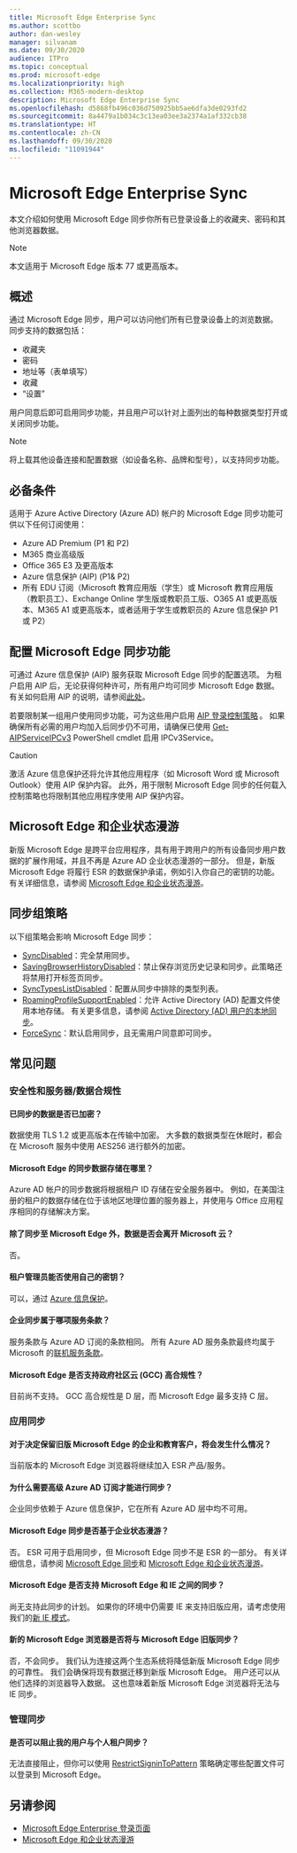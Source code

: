 ```yaml
---
title: Microsoft Edge Enterprise Sync
ms.author: scottbo
author: dan-wesley
manager: silvanam
ms.date: 09/30/2020
audience: ITPro
ms.topic: conceptual
ms.prod: microsoft-edge
ms.localizationpriority: high
ms.collection: M365-modern-desktop
description: Microsoft Edge Enterprise Sync
ms.openlocfilehash: d5868fb496c036d750925bb5ae6dfa3de0293fd2
ms.sourcegitcommit: 8a4479a1b034c3c13ea03ee3a2374a1af332cb38
ms.translationtype: HT
ms.contentlocale: zh-CN
ms.lasthandoff: 09/30/2020
ms.locfileid: "11091944"
---
```

# Microsoft Edge Enterprise Sync

本文介绍如何使用 Microsoft Edge 同步你所有已登录设备上的收藏夹、密码和其他浏览器数据。

> [!NOTE]
> 本文适用于 Microsoft Edge 版本 77 或更高版本。

## 概述

通过 Microsoft Edge 同步，用户可以访问他们所有已登录设备上的浏览数据。 同步支持的数据包括：

- 收藏夹
- 密码
- 地址等（表单填写）
- 收藏
- “设置”

用户同意后即可启用同步功能，并且用户可以针对上面列出的每种数据类型打开或关闭同步功能。

> [!NOTE]
> 将上载其他设备连接和配置数据（如设备名称、品牌和型号），以支持同步功能。

## 必备条件

适用于 Azure Active Directory (Azure AD) 帐户的 Microsoft Edge 同步功能可供以下任何订阅使用：

- Azure AD Premium (P1 和 P2)
- M365 商业高级版
- Office 365 E3 及更高版本
- Azure 信息保护 (AIP) (P1& P2)
- 所有 EDU 订阅（Microsoft 教育应用版（学生）或 Microsoft 教育应用版（教职员工）、Exchange Online 学生版或教职员工版、O365 A1 或更高版本、M365 A1 或更高版本，或者适用于学生或教职员的 Azure 信息保护 P1 或 P2）

## 配置 Microsoft Edge 同步功能

可通过 Azure 信息保护 (AIP) 服务获取 Microsoft Edge 同步的配置选项。 为租户启用 AIP 后，无论获得何种许可，所有用户均可同步 Microsoft Edge 数据。 有关如何启用 AIP 的说明，请参阅[此处](https://docs.microsoft.com/azure/information-protection/activate-office365)。

若要限制某一组用户使用同步功能，可为这些用户启用 [AIP 登录控制策略](https://docs.microsoft.com/powershell/module/aipservice/set-aipserviceonboardingcontrolpolicy?view=azureipps) 。 如果确保所有必需的用户均加入后同步仍不可用，请确保已使用 [Get-AIPServiceIPCv3](https://docs.microsoft.com/powershell/module/aipservice/get-aipserviceipcv3?view=azureipps) PowerShell cmdlet 启用 IPCv3Service。

> [!CAUTION]
> 激活 Azure 信息保护还将允许其他应用程序（如 Microsoft Word 或 Microsoft Outlook）使用 AIP 保护内容。 此外，用于限制 Microsoft Edge 同步的任何载入控制策略也将限制其他应用程序使用 AIP 保护内容。

## Microsoft Edge 和企业状态漫游

新版 Microsoft Edge 是跨平台应用程序，具有用于跨用户的所有设备同步用户数据的扩展作用域，并且不再是 Azure AD 企业状态漫游的一部分。 但是，新版 Microsoft Edge 将履行 ESR 的数据保护承诺，例如引入你自己的密钥的功能。 有关详细信息，请参阅 [Microsoft Edge 和企业状态漫游](microsoft-edge-enterprise-state-roaming.md)。

## 同步组策略

以下组策略会影响 Microsoft Edge 同步：

- [SyncDisabled](https://docs.microsoft.com/deployedge/microsoft-edge-policies#syncdisabled)：完全禁用同步。
- [SavingBrowserHistoryDisabled](https://docs.microsoft.com/deployedge/microsoft-edge-policies#savingbrowserhistorydisabled)：禁止保存浏览历史记录和同步。此策略还将禁用打开标签页同步。
- [SyncTypesListDisabled](https://docs.microsoft.com/DeployEdge/microsoft-edge-policies#synctypeslistdisabled)：配置从同步中排除的类型列表。
- [RoamingProfileSupportEnabled](https://docs.microsoft.com/DeployEdge/microsoft-edge-policies#roamingprofilesupportenabled)：允许 Active Directory (AD) 配置文件使用本地存储。 有关更多信息，请参阅 [Active Directory (AD) 用户的本地同步](https://docs.microsoft.com/DeployEdge/microsoft-edge-on-premises-sync)。
- [ForceSync]( https://docs.microsoft.com/deployedge/microsoft-edge-policies#forcesync)：默认启用同步，且无需用户同意即可同步。  

## 常见问题

### 安全性和服务器/数据合规性

#### 已同步的数据是否已加密？ 

数据使用 TLS 1.2 或更高版本在传输中加密。 大多数的数据类型在休眠时，都会在 Microsoft 服务中使用 AES256 进行额外的加密。 

#### Microsoft Edge 的同步数据存储在哪里？

Azure AD 帐户的同步数据将根据租户 ID 存储在安全服务器中。 例如，在美国注册的租户的数据存储在位于该地区地理位置的服务器上，并使用与 Office 应用程序相同的存储解决方案。

#### 除了同步至 Microsoft Edge 外，数据是否会离开 Microsoft 云？

否。

#### 租户管理员能否使用自己的密钥？

可以，通过 [Azure 信息保护](https://azure.microsoft.com/services/information-protection/)。

#### 企业同步属于哪项服务条款？

服务条款与 Azure AD 订阅的条款相同。 所有 Azure AD 服务条款最终均属于 Microsoft 的[联机服务条款](https://www.microsoft.com/licensing/product-licensing/products)。

#### Microsoft Edge 是否支持政府社区云 (GCC) 高合规性？

目前尚不支持。 GCC 高合规性是 D 层，而 Microsoft Edge 最多支持 C 层。

### 应用同步

#### 对于决定保留旧版 Microsoft Edge 的企业和教育客户，将会发生什么情况？

当前版本的 Microsoft Edge 浏览器将继续加入 ESR 产品/服务。

#### 为什么需要高级 Azure AD 订阅才能进行同步？

企业同步依赖于 Azure 信息保护，它在所有 Azure AD 层中均不可用。

#### Microsoft Edge 同步是否基于企业状态漫游？

否。 ESR 可用于启用同步，但 Microsoft Edge 同步不是 ESR 的一部分。 有关详细信息，请参阅 [Microsoft Edge 同步](microsoft-edge-enterprise-sync.md)和 [Microsoft Edge 和企业状态漫游](microsoft-edge-enterprise-state-roaming.md)。

#### Microsoft Edge 是否支持 Microsoft Edge 和 IE 之间的同步？

尚无支持此同步的计划。 如果你的环境中仍需要 IE 来支持旧版应用，请考虑使用我们的[新 IE 模式](https://docs.microsoft.com/deployedge/edge-ie-mode)。

#### 新的 Microsoft Edge 浏览器是否将与 Microsoft Edge 旧版同步？

否，不会同步。 我们认为连接这两个生态系统将降低新版 Microsoft Edge 同步的可靠性。 我们会确保将现有数据迁移到新版 Microsoft Edge。 用户还可以从他们选择的浏览器导入数据。 这也意味着新版 Microsoft Edge 浏览器将无法与 IE 同步。

### 管理同步

#### 是否可以阻止我的用户与个人租户同步？

无法直接阻止，但你可以使用 [RestrictSigninToPattern](https://docs.microsoft.com/deployedge/microsoft-edge-policies#restrictsignintopattern) 策略确定哪些配置文件可以登录到 Microsoft Edge。

## 另请参阅

- [Microsoft Edge Enterprise 登录页面](https://aka.ms/EdgeEnterprise)
- [Microsoft Edge 和企业状态漫游](microsoft-edge-enterprise-state-roaming.md)

